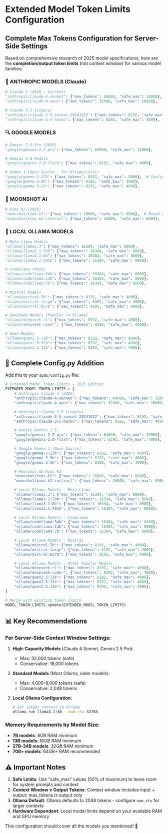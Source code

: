 # Extended Model Token Limits Configuration

## Complete Max Tokens Configuration for Server-Side Settings

Based on comprehensive research of 2025 model specifications, here are the **completion/output token limits** (not context window) for various model families:

### 🤖 **ANTHROPIC MODELS (Claude)**

```python
# Claude 4 (2025 - Current)
"anthropic/claude-4-sonnet": {"max_tokens": 64000, "safe_max": 32000},
"anthropic/claude-4-opus": {"max_tokens": 32000, "safe_max": 16000},

# Claude 3.5 (Legacy)
"anthropic/claude-3-5-sonnet-20241022": {"max_tokens": 8192, "safe_max": 4000},
"anthropic/claude-3-5-haiku": {"max_tokens": 8192, "safe_max": 4000},
```

### 🔍 **GOOGLE MODELS**

```python
# Gemini 2.5 Pro (2025)
"google/gemini-2.5-pro": {"max_tokens": 64000, "safe_max": 32000},

# Gemini 2.0 Models
"google/gemini-2.0-flash": {"max_tokens": 8192, "safe_max": 4000},

# Gemma 3 (Open Source - for Ollama/local)
"google/gemma-3-27b": {"max_tokens": 8192, "safe_max": 4000},  # Configurable in Ollama
"google/gemma-3-9b": {"max_tokens": 8192, "safe_max": 4000},
"google/gemma-3-2b": {"max_tokens": 8192, "safe_max": 4000},
```

### 🌙 **MOONSHOT AI**

```python
# Kimi K2 (2025)
"moonshot/kimi-k2": {"max_tokens": 16000, "safe_max": 8000},  # Based on benchmark limits
"moonshot/kimi-k2-instruct": {"max_tokens": 16000, "safe_max": 8000},
```

### 🦙 **LOCAL OLLAMA MODELS**

```python
# Meta Llama Models
"ollama/llama3.3": {"max_tokens": 16384, "safe_max": 8000},
"ollama/llama3.1:70b": {"max_tokens": 16384, "safe_max": 8000},
"ollama/llama3.1:8b": {"max_tokens": 16384, "safe_max": 8000},
"ollama/llama3.1:405b": {"max_tokens": 16384, "safe_max": 8000},

# CodeLlama (Meta)
"ollama/codellama:34b": {"max_tokens": 16384, "safe_max": 8000},
"ollama/codellama:13b": {"max_tokens": 16384, "safe_max": 8000},
"ollama/codellama:7b": {"max_tokens": 16384, "safe_max": 8000},

# Mistral Models
"ollama/mistral:7b": {"max_tokens": 8192, "safe_max": 4000},
"ollama/mistral-large": {"max_tokens": 8192, "safe_max": 4000},
"ollama/mixtral:8x7b": {"max_tokens": 8192, "safe_max": 4000},

# DeepSeek Models (Popular in Ollama)
"ollama/deepseek-r1": {"max_tokens": 8192, "safe_max": 4000},
"ollama/deepseek-coder": {"max_tokens": 8192, "safe_max": 4000},

# Qwen Models
"ollama/qwen2.5:72b": {"max_tokens": 8192, "safe_max": 4000},
"ollama/qwen2.5:32b": {"max_tokens": 8192, "safe_max": 4000},
"ollama/qwen2.5:14b": {"max_tokens": 8192, "safe_max": 4000},
```

## 🔧 **Complete Config.py Addition**

Add this to your `spds/config.py` file:

```python
# Extended Model Token Limits - 2025 Edition
EXTENDED_MODEL_TOKEN_LIMITS = {
    # Anthropic Claude 4 (2025)
    "anthropic/claude-4-sonnet": {"max_tokens": 64000, "safe_max": 32000},
    "anthropic/claude-4-opus": {"max_tokens": 32000, "safe_max": 16000},

    # Anthropic Claude 3.5 (Legacy)
    "anthropic/claude-3-5-sonnet-20241022": {"max_tokens": 8192, "safe_max": 4000},
    "anthropic/claude-3-5-haiku": {"max_tokens": 8192, "safe_max": 4000},

    # Google Gemini 2.5
    "google/gemini-2.5-pro": {"max_tokens": 64000, "safe_max": 32000},
    "google/gemini-2.0-flash": {"max_tokens": 8192, "safe_max": 4000},

    # Google Gemma 3 (Open Source)
    "google/gemma-3-27b": {"max_tokens": 8192, "safe_max": 4000},
    "google/gemma-3-9b": {"max_tokens": 8192, "safe_max": 4000},
    "google/gemma-3-2b": {"max_tokens": 8192, "safe_max": 4000},

    # Moonshot AI Kimi K2
    "moonshot/kimi-k2": {"max_tokens": 16000, "safe_max": 8000},
    "moonshot/kimi-k2-instruct": {"max_tokens": 16000, "safe_max": 8000},

    # Local Ollama Models - Meta Llama
    "ollama/llama3.3": {"max_tokens": 16384, "safe_max": 8000},
    "ollama/llama3.1:70b": {"max_tokens": 16384, "safe_max": 8000},
    "ollama/llama3.1:8b": {"max_tokens": 16384, "safe_max": 8000},
    "ollama/llama3.1:405b": {"max_tokens": 16384, "safe_max": 8000},

    # Local Ollama Models - CodeLlama
    "ollama/codellama:34b": {"max_tokens": 16384, "safe_max": 8000},
    "ollama/codellama:13b": {"max_tokens": 16384, "safe_max": 8000},
    "ollama/codellama:7b": {"max_tokens": 16384, "safe_max": 8000},

    # Local Ollama Models - Mistral
    "ollama/mistral:7b": {"max_tokens": 8192, "safe_max": 4000},
    "ollama/mistral-large": {"max_tokens": 8192, "safe_max": 4000},
    "ollama/mixtral:8x7b": {"max_tokens": 8192, "safe_max": 4000},

    # Local Ollama Models - Other Popular Models
    "ollama/deepseek-r1": {"max_tokens": 8192, "safe_max": 4000},
    "ollama/deepseek-coder": {"max_tokens": 8192, "safe_max": 4000},
    "ollama/qwen2.5:72b": {"max_tokens": 8192, "safe_max": 4000},
    "ollama/qwen2.5:32b": {"max_tokens": 8192, "safe_max": 4000},
    "ollama/qwen2.5:14b": {"max_tokens": 8192, "safe_max": 4000},
}

# Merge with existing token limits
MODEL_TOKEN_LIMITS.update(EXTENDED_MODEL_TOKEN_LIMITS)
```

## 📊 **Key Recommendations**

### **For Server-Side Context Window Settings:**

1. **High-Capacity Models** (Claude 4 Sonnet, Gemini 2.5 Pro):
   - Max: 32,000 tokens (safe)
   - Conservative: 16,000 tokens

2. **Standard Models** (Most Ollama, older models):
   - Max: 4,000-8,000 tokens (safe)
   - Conservative: 2,048 tokens

3. **Local Ollama Configuration:**
   ```bash
   # Set larger context in Ollama
   ollama run llama3.1:8b --num_ctx 32768
   ```

### **Memory Requirements by Model Size:**
- **7B models**: 8GB RAM minimum
- **13B models**: 16GB RAM minimum
- **27B-34B models**: 32GB RAM minimum
- **70B+ models**: 64GB+ RAM recommended

## ⚠️ **Important Notes**

1. **Safe Limits**: Use "safe_max" values (50% of maximum) to leave room for system prompts and context
2. **Context Window ≠ Output Tokens**: Context window includes input + output; max_tokens is output only
3. **Ollama Default**: Ollama defaults to 2048 tokens - configure `num_ctx` for larger contexts
4. **Hardware Dependent**: Local model limits depend on your available RAM and GPU memory

This configuration should cover all the models you mentioned! 🚀
